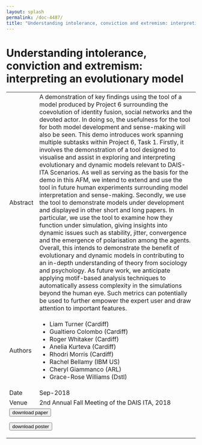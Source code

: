 ```yaml
---
layout: splash
permalink: /doc-4487/
title: "Understanding intolerance, conviction and extremism: interpreting an evolutionary model"
---
```


# Understanding intolerance, conviction and extremism: interpreting an evolutionary model

<table>
    <tbody>
    <tr>
        <td>Abstract</td>
        <td>A demonstration of key findings using the tool of a model produced by Project 6 surrounding the coevolution of identity fusion, social networks and the devoted actor. In doing so, the usefulness for the tool for both model development and sense-making will also be seen. This demo introduces work spanning multiple subtasks within Project 6, Task 1. Firstly, it involves the demonstration of a tool designed to visualise and assist in exploring and interpreting evolutionary and dynamic models relevant to DAIS-ITA Scenarios. As well as serving as the basis for the demo in this AFM, we intend to extend and use the tool in future human experiments surrounding model interpretation and sense-making. Secondly, we use the tool to demonstrate models under development and displayed in other short and long papers. In particular, we use the tool to examine how they function under simulation, giving insights into dynamic issues such as stability, jitter, convergence and the emergence of polarisation among the agents. Overall, this intends to demonstrate the benefit of evolutionary and dynamic models in contributing to an in-depth understanding of theory from sociology and psychology. As future work, we anticipate applying motif-based analysis techniques to automatically assess complexity in the simulations beyond the human eye. Such metrics can potentially be used to further empower the expert user and draw attention to important features.</td>
    </tr>
    <tr>
        <td>Authors</td>
        <td>
            <ul>
                <li>Liam Turner (Cardiff)</li>
                <li>Gualtiero Colombo (Cardiff)</li>
                <li>Roger Whitaker (Cardiff)</li>
                <li>Anelia Kurteva (Cardiff)</li>
                <li>Rhodri Morris (Cardiff)</li>
                <li>Rachel Bellamy (IBM US)</li>
                <li>Cheryl Giammanco (ARL)</li>
                <li>Grace-Rose Williams (Dstl)</li>
            </ul>
        </td>
    </tr>
    <tr>
        <td>Date</td>
        <td>Sep-2018</td>
    </tr>
    <tr>
        <td>Venue</td>
        <td>2nd Annual Fall Meeting of the DAIS ITA, 2018</td>
    </tr>
        <tr>
            <td colspan="2">
                <form method="get" action="https://ibm.box.com/v/doc-4487-paper">
                    <button type="submit">download paper</button>
                </form>
                <form method="get" action="https://ibm.box.com/v/doc-4487-poster">
                    <button type="submit">download poster</button>
                </form>
            </td>
        </tr>
    </tbody>
</table>
